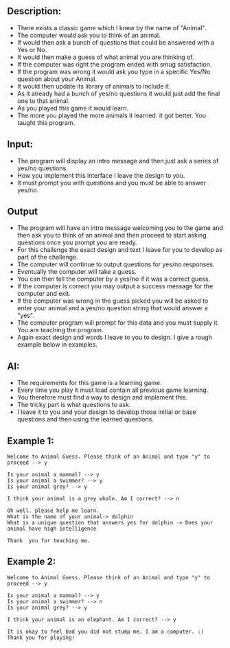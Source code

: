 ## Description:

* There exists a classic game which I knew by the name of "Animal".
* The computer would ask you to think of an animal. 
* If would then ask a bunch of questions that could be answered with a Yes or No. 
* It would then make a guess of what animal you are thinking of. 
* If the computer was right the program ended with smug satisfaction. 
* If the program was wrong it would ask you type in a specific Yes/No question about your Animal. 
* It would then update its library of animals to include it. 
* As it already had a bunch of yes/no questions it would just add the final one to that animal.
* As you played this game it would learn. 
* The more you played the more animals it learned. it got better. You taught this program.

## Input:

* The program will display an intro message and then just ask a series of yes/no questions. 
* How you implement this interface I leave the design to you. 
* It must prompt you with questions and you must be able to answer yes/no.


## Output

* The program will have an intro message welcoming you to the game 
and then ask you to think of an animal and then proceed to start asking questions once you prompt you are ready.
* For this challenge the exact design and text I leave for you to develop as part of the challenge.
* The computer will continue to output questions for yes/no responses. 
* Eventually the computer will take a guess. 
* You can then tell the computer by a yes/no if it was a correct guess. 
* If the computer is correct you may output a success message for the computer and exit. 
* If the computer was wrong in the guess picked you will be asked to enter your animal and a yes/no question string that would answer a "yes". 
* The computer program will prompt for this data and you must supply it. You are teaching the program.
* Again exact design and words I leave to you to design. I give a rough example below in examples.


## AI:

* The requirements for this game is a learning game. 
* Every time you play it must load contain all previous game learning. 
* You therefore must find a way to design and implement this.
* The tricky part is what questions to ask. 
* I leave it to you and your design to develop those initial or base questions and then using the learned questions.


## Example 1:

    Welcome to Animal Guess. Please think of an Animal and type "y" to proceed --> y
    
    Is your animal a mammal? --> y
    Is your animal a swimmer? --> y
    Is your animal grey? --> y
    
    I think your animal is a grey whale. Am I correct? --> n
    
    Oh well. please help me learn.
    What is the name of your animal-> dolphin
    What is a unique question that answers yes for dolphin -> Does your animal have high intelligence
    
    Thank  you for teaching me. 

## Example 2:

    Welcome to Animal Guess. Please think of an Animal and type "y" to proceed --> y
    
    Is your animal a mammal? --> y
    Is your animal a swimmer? --> n
    Is your animal grey? --> y
    
    I think your animal is an elephant. Am I correct? --> y
    
    It is okay to feel bad you did not stump me. I am a computer. :)
    Thank you for playing!